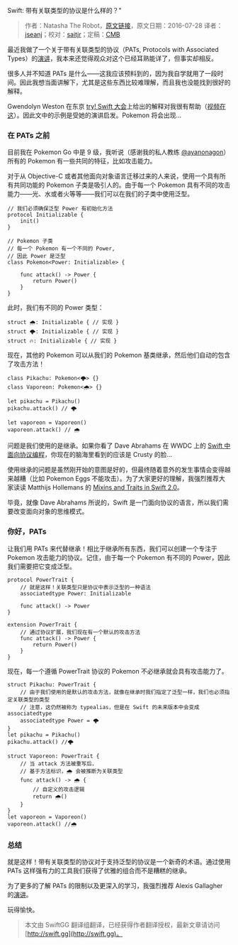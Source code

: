 Swift: 带有关联类型的协议是什么样的？"

> 作者：Natasha The Robot，[原文链接](https://www.natashatherobot.com/swift-what-are-protocols-with-associated-types/)，原文日期：2016-07-28
> 译者：[jseanj](undefined)；校对：[saitjr](http://www.saitjr.com)；定稿：[CMB](https://github.com/chenmingbiao)
  









最近我做了一个关于带有关联类型的协议（PATs, Protocols with Associated Types）的[演讲](http://www.slideshare.net/natashatherobot/practical-protocols-with-associated-types)，我本来还觉得观众对这个已经耳熟能详了，但事实却相反。

很多人并不知道 PATs 是什么——这我应该预料到的，因为我自学就用了一段时间。因此我想当面讲解下，尤其是这些东西比较难理解，而且我也没能找到很好的解释。

Gwendolyn Weston 在东京 [try! Swift 大会](http://www.tryswiftnyc.com/)上给出的解释对我很有帮助（[视频在这](https://realm.io/news/tryswift-gwendolyn-weston-type-erasure/)）。因此文中的示例是受她的演讲启发。Pokemon 将会出现...



### 在 PATs 之前

目前我在 Pokemon Go 中是 9 级，我听说（感谢我的私人教练 [@ayanonagon](https://twitter.com/ayanonagon)）所有的 Pokemon 有一些共同的特征，比如攻击能力。

对于从 Objective-C 或者其他面向对象语言迁移过来的人来说，使用一个具有所有共同功能的 Pokemon 子类是吸引人的。由于每一个 Pokemon 具有不同的攻击能力——光、水或者火等等——我们可以在我们的子类中使用泛型。

    
    // 我们必须确保泛型 Power 有初始化方法
    protocol Initializable {
        init()
    }
     
    // Pokemon 子类
    // 每一个 Pokemon 有一个不同的 Power, 
    // 因此 Power 是泛型
    class Pokemon<Power: Initializable> {
        
        func attack() -> Power {
            return Power()
        }
    }

此时，我们有不同的 Power 类型：

    
    struct 🌧: Initializable { // 实现 }
    struct 🌩: Initializable { // 实现 }
    struct 🔥: Initializable { // 实现 }

现在，其他的 Pokemon 可以从我们的 Pokemon 基类继承，然后他们自动的包含了攻击方法！

    
    class Pikachu: Pokemon<🌩> {}
    class Vaporeon: Pokemon<🌧> {}
     
    let pikachu = Pikachu()
    pikachu.attack() // 🌩
     
    let vaporeon = Vaporeon()
    vaporeon.attack() // 🌧

问题是我们使用的是继承。如果你看了 Dave Abrahams 在 WWDC 上的 [Swift 中面向协议编程](https://developer.apple.com/videos/play/wwdc2015/408/)，你现在的脑海里看到的应该是 Crusty 的脸...

使用继承的问题是虽然刚开始的意图是好的，但最终随着意外的发生事情会变得越来越糟（比如 Pokemon Eggs 不能攻击）。为了大家更好的理解，我强烈推荐大家读读 Matthijs Hollemans 的 [Mixins and Traits in Swift 2.0](http://matthijshollemans.com/2015/07/22/mixins-and-traits-in-swift-2/)。

毕竟，就像 Dave Abrahams 所说的，Swift 是一门面向协议的语言，所以我们需要改变面向对象的思维模式。

### 你好，PATs

让我们用 PATs 来代替继承！相比于继承所有东西，我们可以创建一个专注于 Pokemon 攻击能力的协议。记住，由于每一个 Pokemon 有不同的 Power，因此我们需要把它变成泛型。

    
    protocol PowerTrait {
        // 就是这样！关联类型只是协议中表示泛型的一种语法
        associatedtype Power: Initializable
        
        func attack() -> Power
    }
     
    extension PowerTrait {
        // 通过协议扩展，我们现在有一个默认的攻击方法 
        func attack() -> Power {
            return Power()
        }
    }

现在，每一个遵循 PowerTrait 协议的 Pokemon 不必继承就会具有攻击能力了。

    
    struct Pikachu: PowerTrait {
        // 由于我们使用的是默认的攻击方法，就像在继承时我们指定了泛型一样，我们也必须指定关联类型的类型
        // 注意，这仍然被称为 typealias，但是在 Swift 的未来版本中会变成 associatedtype
        associatedtype Power = 🌩
    }
    let pikachu = Pikachu()
    pikachu.attack() //🌩
     
    struct Vaporeon: PowerTrait {
        // 当 attack 方法被重写后，
        // 基于方法标识，🌧 会被推断为关联类型
        func attack() -> 🌧 {
            // 自定义的攻击逻辑
            return 🌧()
        }
    }
    let vaporeon = Vaporeon()
    vaporeon.attack() //🌧

### 总结

就是这样！带有关联类型的协议对于支持泛型的协议是一个新奇的术语。通过使用 PATs 这样强有力的工具我们获得了优雅的组合而不是糟糕的继承。

为了更多的了解 PATs 的限制以及更深入的学习，我强烈推荐 Alexis Gallagher 的[演讲](https://www.youtube.com/watch?v=XWoNjiSPqI8)。

玩得愉快。

> 本文由 SwiftGG 翻译组翻译，已经获得作者翻译授权，最新文章请访问 [http://swift.gg](http://swift.gg)。